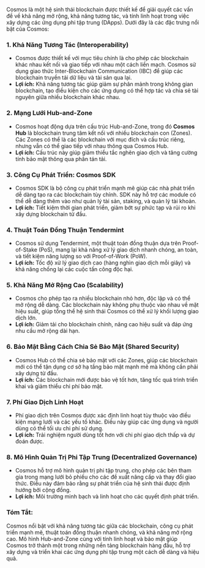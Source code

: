 Cosmos là một hệ sinh thái blockchain được thiết kế để giải quyết các vấn đề về khả năng mở rộng, khả năng tương tác, và tính linh hoạt trong việc xây dựng các ứng dụng phi tập trung (DApps). Dưới đây là các đặc trưng nổi bật của Cosmos:

### 1. **Khả Năng Tương Tác (Interoperability)**
   - Cosmos được thiết kế với mục tiêu chính là cho phép các blockchain khác nhau kết nối và giao tiếp với nhau một cách liền mạch. Cosmos sử dụng giao thức Inter-Blockchain Communication (IBC) để giúp các blockchain truyền tải dữ liệu và tài sản qua lại.
   - **Lợi ích:** Khả năng tương tác giúp giảm sự phân mảnh trong không gian blockchain, tạo điều kiện cho các ứng dụng có thể hợp tác và chia sẻ tài nguyên giữa nhiều blockchain khác nhau.

### 2. **Mạng Lưới Hub-and-Zone**
   - Cosmos hoạt động dựa trên cấu trúc Hub-and-Zone, trong đó **Cosmos Hub** là blockchain trung tâm kết nối với nhiều blockchain con (Zones). Các Zones có thể là các blockchain với mục đích và cấu trúc riêng, nhưng vẫn có thể giao tiếp với nhau thông qua Cosmos Hub.
   - **Lợi ích:** Cấu trúc này giúp giảm thiểu tắc nghẽn giao dịch và tăng cường tính bảo mật thông qua phân tán tải.

### 3. **Công Cụ Phát Triển: Cosmos SDK**
   - Cosmos SDK là bộ công cụ phát triển mạnh mẽ giúp các nhà phát triển dễ dàng tạo ra các blockchain tùy chỉnh. SDK này hỗ trợ các module có thể dễ dàng thêm vào như quản lý tài sản, staking, và quản lý tài khoản.
   - **Lợi ích:** Tiết kiệm thời gian phát triển, giảm bớt sự phức tạp và rủi ro khi xây dựng blockchain từ đầu.

### 4. **Thuật Toán Đồng Thuận Tendermint**
   - Cosmos sử dụng Tendermint, một thuật toán đồng thuận dựa trên Proof-of-Stake (PoS), mang lại khả năng xử lý giao dịch nhanh chóng, an toàn, và tiết kiệm năng lượng so với Proof-of-Work (PoW).
   - **Lợi ích:** Tốc độ xử lý giao dịch cao (hàng nghìn giao dịch mỗi giây) và khả năng chống lại các cuộc tấn công độc hại.

### 5. **Khả Năng Mở Rộng Cao (Scalability)**
   - Cosmos cho phép tạo ra nhiều blockchain nhỏ hơn, độc lập và có thể mở rộng dễ dàng. Các blockchain này không phụ thuộc vào nhau về mặt hiệu suất, giúp tổng thể hệ sinh thái Cosmos có thể xử lý khối lượng giao dịch lớn.
   - **Lợi ích:** Giảm tải cho blockchain chính, nâng cao hiệu suất và đáp ứng nhu cầu mở rộng dài hạn.

### 6. **Bảo Mật Bằng Cách Chia Sẻ Bảo Mật (Shared Security)**
   - Cosmos Hub có thể chia sẻ bảo mật với các Zones, giúp các blockchain mới có thể tận dụng cơ sở hạ tầng bảo mật mạnh mẽ mà không cần phải xây dựng từ đầu.
   - **Lợi ích:** Các blockchain mới được bảo vệ tốt hơn, tăng tốc quá trình triển khai và giảm thiểu chi phí bảo mật.

### 7. **Phí Giao Dịch Linh Hoạt**
   - Phí giao dịch trên Cosmos được xác định linh hoạt tùy thuộc vào điều kiện mạng lưới và các yếu tố khác. Điều này giúp các ứng dụng và người dùng có thể tối ưu chi phí sử dụng.
   - **Lợi ích:** Trải nghiệm người dùng tốt hơn với chi phí giao dịch thấp và dự đoán được.

### 8. **Mô Hình Quản Trị Phi Tập Trung (Decentralized Governance)**
   - Cosmos hỗ trợ mô hình quản trị phi tập trung, cho phép các bên tham gia trong mạng lưới bỏ phiếu cho các đề xuất nâng cấp và thay đổi giao thức. Điều này đảm bảo rằng sự phát triển của hệ sinh thái được định hướng bởi cộng đồng.
   - **Lợi ích:** Môi trường minh bạch và linh hoạt cho các quyết định phát triển.

### **Tóm Tắt:**
Cosmos nổi bật với khả năng tương tác giữa các blockchain, công cụ phát triển mạnh mẽ, thuật toán đồng thuận nhanh chóng, và khả năng mở rộng cao. Mô hình Hub-and-Zone cùng với tính linh hoạt và bảo mật giúp Cosmos trở thành một trong những nền tảng blockchain hàng đầu, hỗ trợ xây dựng và triển khai các ứng dụng phi tập trung một cách dễ dàng và hiệu quả.
